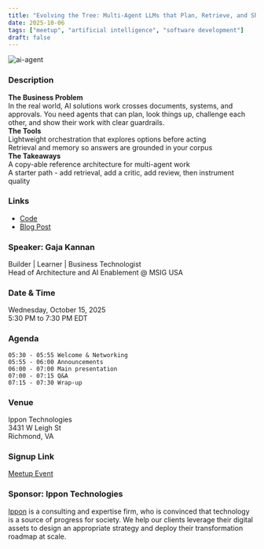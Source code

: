 ```yaml
---
title: "Evolving the Tree: Multi-Agent LLMs that Plan, Retrieve, and Ship"
date: 2025-10-06
tags: ["meetup", "artificial intelligence", "software development"]
draft: false
---
```


![ai-agent](/images/ai-agent.jpg)

### Description
**The Business Problem**  
In the real world, AI solutions work crosses documents, systems, and approvals. You need agents that can plan, look things up, challenge each other, and show their work with clear guardrails.  
**The Tools**  
Lightweight orchestration that explores options before acting  
Retrieval and memory so answers are grounded in your corpus  
**The Takeaways**  
A copy-able reference architecture for multi-agent work  
A starter path - add retrieval, add a critic, add review, then instrument quality  

### Links
* [Code](https://github.com/gajakannan/public-showcase/tree/main/multillm-tot)
* [Blog Post](https://helloinsurance.substack.com/s/side-quests)

### Speaker: Gaja Kannan
Builder | Learner | Business Technologist  
Head of Architecture and AI Enablement @ MSIG USA

### Date & Time
Wednesday, October 15, 2025  
5:30 PM to 7:30 PM EDT

### Agenda
```
05:30 - 05:55 Welcome & Networking
05:55 - 06:00 Announcements
06:00 - 07:00 Main presentation
07:00 - 07:15 Q&A
07:15 - 07:30 Wrap-up
```

### Venue
Ippon Technologies  
3431 W Leigh St  
Richmond, VA

### Signup Link
[Meetup Event](https://www.meetup.com/rva-software-development-user-group/events/310732096/)

### Sponsor: Ippon Technologies
[Ippon](https://ipponusa.com/) is a consulting and expertise firm, who is convinced that technology is a source of progress for society. We help our clients leverage their digital assets to design an appropriate strategy and deploy their transformation roadmap at scale.
